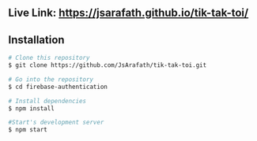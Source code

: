 ## Live Link: https://jsarafath.github.io/tik-tak-toi/

## Installation

```bash
# Clone this repository
$ git clone https://github.com/JsArafath/tik-tak-toi.git

# Go into the repository
$ cd firebase-authentication

# Install dependencies
$ npm install

#Start's development server
$ npm start

